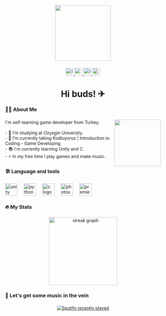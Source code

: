 <div align="center">
  <img height="180" src="https://iili.io/JooXE9R.png"  />
</div>

###

<div align="center">
  <a href="https://www.linkedin.com/in/atillacirak/" target="_blank">
    <img src="https://img.shields.io/static/v1?message=LinkedIn&logo=linkedin&label=&color=0077B5&logoColor=white&labelColor=&style=for-the-badge" height="25" alt="linkedin logo"  />
  </a>
  <a href="https://www.youtube.com/@kiribenn" target="_blank">
    <img src="https://img.shields.io/static/v1?message=Youtube&logo=youtube&label=&color=FF0000&logoColor=white&labelColor=&style=for-the-badge" height="25" alt="youtube logo"  />
  </a>
  <a href="https://www.instagram.com/kiriorati/" target="_blank">
    <img src="https://img.shields.io/static/v1?message=Instagram&logo=instagram&label=&color=E4405F&logoColor=white&labelColor=&style=for-the-badge" height="25" alt="instagram logo"  />
  </a>
  <a href="https://discordapp.com/users/852613136595157072" target="_blank">
    <img src="https://img.shields.io/static/v1?message=Discord&logo=discord&label=&color=7289DA&logoColor=white&labelColor=&style=for-the-badge" height="25" alt="discord logo"  />
  </a>
</div>

###

<h1 align="center">Hi buds! ✈</h1>

###

<h3 align="left">👩‍💻  About Me</h3>

###

<img align="right" height="150" src="https://cdn.discordapp.com/attachments/1007287677181239377/1071583865233219645/kiripat.gif?ex=656bc7be&is=655952be&hm=766d06917b9d83ca4ccd2a3793d6a8359e633f1011c32bd5fe52aa8bce04b8a3&"  />

###

<p align="left">I'm self-learning game developer from Turkey.<br><br>- 🔭 I’m studying at Ozyegin University.<br>- 📖 I’m currently taking Kodluyoruz | Introduction to Coding - Game Developing<br>- 📚 I'm currently learning Unity and C.<br>- ⚡ In my free time I play games and make music.</p>

###

<h3 align="left">🛠 Language and tools</h3>

###

<div align="left">
  <img src="https://cdn.jsdelivr.net/gh/devicons/devicon/icons/unity/unity-original.svg" height="40" alt="unity logo"  />
  <img width="12" />
  <img src="https://cdn.jsdelivr.net/gh/devicons/devicon/icons/python/python-original.svg" height="40" alt="python logo"  />
  <img width="12" />
  <img src="https://cdn.jsdelivr.net/gh/devicons/devicon/icons/c/c-original.svg" height="40" alt="c logo"  />
  <img width="12" />
  <img src="https://cdn.jsdelivr.net/gh/devicons/devicon/icons/photoshop/photoshop-plain.svg" height="40" alt="photoshop logo"  />
  <img width="12" />
  <img src="https://cdn.jsdelivr.net/gh/devicons/devicon/icons/premierepro/premierepro-plain.svg" height="40" alt="premierepro logo"  />
</div>

###

<h3 align="left">🔥   My Stats</h3>

###

<div align="center">
  <img src="https://streak-stats.demolab.com?user=atillacirak&locale=en&mode=daily&theme=dark&hide_border=false&border_radius=5&order=3" height="220" alt="streak graph"  />
</div>

###

<h3 align="left">🎵 Let's get some music in the vein</h3>

###

<div align="center">
  <a href="https://open.spotify.com/user/5aju866j89audp4l5v1b07r83">
    <img src="https://spotify-recently-played-readme.vercel.app/api?user=5aju866j89audp4l5v1b07r83&count=5" alt="Spotify recently played"  />
  </a>
</div>

###
